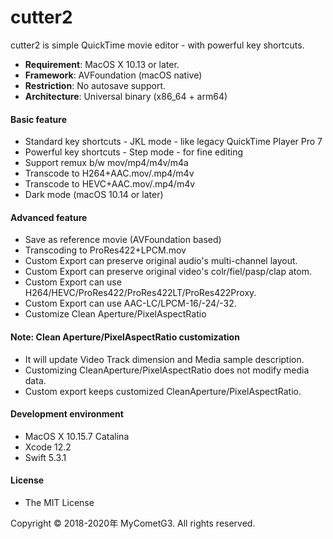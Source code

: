 # cutter2

cutter2 is simple QuickTime movie editor - with powerful key shortcuts.

- __Requirement__: MacOS X 10.13 or later.
- __Framework__: AVFoundation (macOS native)
- __Restriction__: No autosave support.
- __Architecture__: Universal binary (x86_64 + arm64)

#### Basic feature
- Standard key shortcuts - JKL mode - like legacy QuickTime Player Pro 7
- Powerful key shortcuts - Step mode - for fine editing
- Support remux b/w mov/mp4/m4v/m4a
- Transcode to H264+AAC.mov/.mp4/m4v
- Transcode to HEVC+AAC.mov/.mp4/m4v
- Dark mode (macOS 10.14 or later)

#### Advanced feature
- Save as reference movie (AVFoundation based)
- Transcoding to ProRes422+LPCM.mov
- Custom Export can preserve original audio's multi-channel layout.
- Custom Export can preserve original video's colr/fiel/pasp/clap atom.
- Custom Export can use H264/HEVC/ProRes422/ProRes422LT/ProRes422Proxy.
- Custom Export can use AAC-LC/LPCM-16/-24/-32.
- Customize Clean Aperture/PixelAspectRatio

#### Note: Clean Aperture/PixelAspectRatio customization
- It will update Video Track dimension and Media sample description.
- Customizing CleanAperture/PixelAspectRatio does not modify media data.
- Custom export keeps customized CleanAperture/PixelAspectRatio.

#### Development environment
- MacOS X 10.15.7 Catalina
- Xcode 12.2
- Swift 5.3.1

#### License
- The MIT License

Copyright © 2018-2020年 MyCometG3. All rights reserved.
